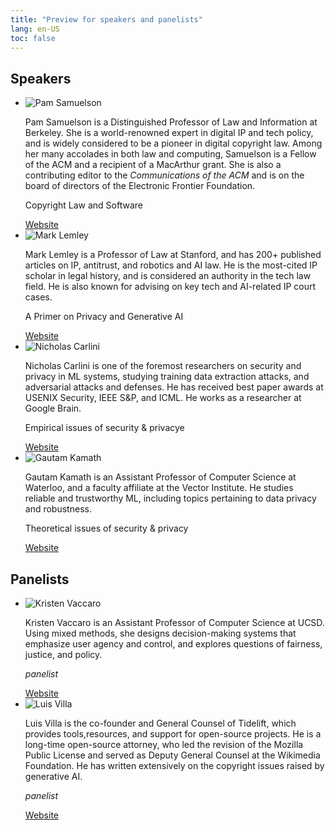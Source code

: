 ```yaml
---
title: "Preview for speakers and panelists"
lang: en-US
toc: false
---
```


<!-- no indentation so pandoc doesn't think this is code -->

<h2 class="underlined">Speakers</h2>

<ul class="speakers">
<li>
<img class="avatar" alt="Pam Samuelson" src="./images/speakers/pam.jpeg" />
<div class="info">
<p class="bio">
<span class="name">Pam Samuelson</span> is a Distinguished Professor of Law and Information at Berkeley. She is a world-renowned expert in digital IP and tech policy, and is widely considered to be a pioneer in digital copyright law. Among her many accolades in both law and computing, Samuelson is a Fellow of the ACM and a recipient of a MacArthur grant. She is also a contributing editor to the <em>Communications of the ACM</em> and is on the board of directors of the Electronic Frontier Foundation.
</p>
<p class="talk tentative">Copyright Law and Software</p>
<a class="button-a"
href="https://www.law.berkeley.edu/our-faculty/faculty-profiles/pamela-samuelson/#tab_profile">Website</a>
</div>
</li>
<li>
<img class="avatar" alt="Mark Lemley" src="./images/speakers/mark.jpeg">
<div class="info">
<p class="bio">
<span class="name">Mark Lemley</span> is a Professor of Law at Stanford, and has 200+ published articles on IP, antitrust, and robotics and AI law. He is the most-cited IP scholar in legal history, and is considered an authority in the tech law field. He is also known for advising on key tech and AI-related IP court cases.
</p>
<p class="talk tentative">A Primer on Privacy and Generative AI</p>
<a class="button-a" href="https://law.stanford.edu/directory/mark-a-lemley/">Website</a>
</div>
</li>

<li>
<img class="avatar" alt="Nicholas Carlini" src="./images/speakers/nicholas.jpeg">
<div class="info">
<p class="bio">
<span class="name">Nicholas Carlini</span> is one of the foremost researchers on security and privacy in ML systems, studying training data extraction attacks, and adversarial attacks and defenses. He has received best paper awards at USENIX Security, IEEE S&P, and ICML. He works as a researcher at Google Brain.
</p>
<p class="talk tentative">Empirical issues of security & privacye</p>
<a class="button-a" href="https://nicholas.carlini.com/">Website</a>
</div>
</li>

<li>
<img class="avatar" alt="Gautam Kamath" src="./images/speakers/gautam.jpeg">
<div class="info">
<p class="bio">
<span class="name">Gautam Kamath</span> is an Assistant Professor of Computer Science at Waterloo, and a faculty affiliate at the Vector Institute. He studies reliable and trustworthy ML, including topics pertaining to data privacy and robustness.
</p>
<p class="talk tentative">Theoretical issues of security & privacy</p>
<a class="button-a" href="http://www.gautamkamath.com/">Website</a>
</div>
</li>
</ul>

<h2 class="underlined">Panelists</h2>

<ul class="speakers">
<li>
<img class="avatar" alt="Kristen Vaccaro" src="./images/speakers/kristen.jpeg">
<div class="info">
<p class="bio">
<span class="name">Kristen Vaccaro</span> is an Assistant Professor of Computer Science at UCSD. Using mixed methods, she designs decision-making systems that emphasize user agency and control, and explores questions of fairness, justice, and policy.
</p>
<p class=""><em>panelist</em></p>
<a class="button-a" href="http://kvaccaro.com/">Website</a>
</div>
</li>

<li>
<img class="avatar" alt="Luis Villa" src="">
<div class="info">
<p class="bio">
<span class="name">Luis Villa</span> is the co-founder and General Counsel of Tidelift, which provides tools,resources, and support for open-source projects. He is a long-time open-source attorney, who led the revision of the Mozilla Public License and served as Deputy General Counsel at the Wikimedia Foundation. He has written extensively on the copyright issues raised by generative AI.
</p>
<p class=""><em>panelist</em></p>
<a class="button-a" href="https://lu.is/">Website</a>
</div>
</li>
</ul>